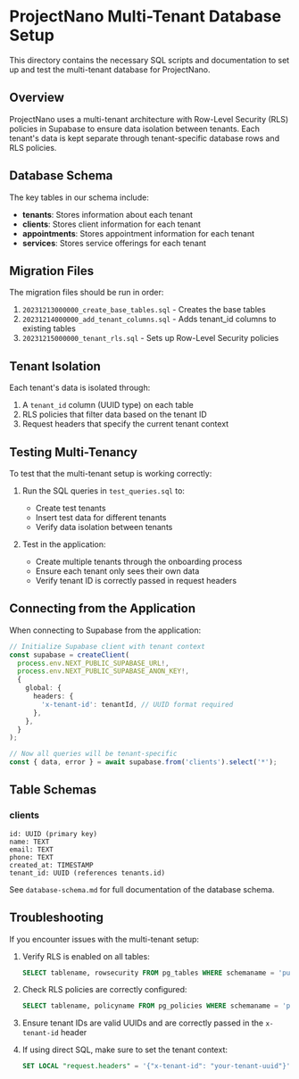 # ProjectNano Multi-Tenant Database Setup

This directory contains the necessary SQL scripts and documentation to set up and test the multi-tenant database for ProjectNano.

## Overview

ProjectNano uses a multi-tenant architecture with Row-Level Security (RLS) policies in Supabase to ensure data isolation between tenants. Each tenant's data is kept separate through tenant-specific database rows and RLS policies.

## Database Schema

The key tables in our schema include:

- **tenants**: Stores information about each tenant
- **clients**: Stores client information for each tenant
- **appointments**: Stores appointment information for each tenant
- **services**: Stores service offerings for each tenant

## Migration Files

The migration files should be run in order:

1. `20231213000000_create_base_tables.sql` - Creates the base tables
2. `20231214000000_add_tenant_columns.sql` - Adds tenant_id columns to existing tables
3. `20231215000000_tenant_rls.sql` - Sets up Row-Level Security policies

## Tenant Isolation

Each tenant's data is isolated through:

1. A `tenant_id` column (UUID type) on each table
2. RLS policies that filter data based on the tenant ID
3. Request headers that specify the current tenant context

## Testing Multi-Tenancy

To test that the multi-tenant setup is working correctly:

1. Run the SQL queries in `test_queries.sql` to:
   - Create test tenants
   - Insert test data for different tenants
   - Verify data isolation between tenants

2. Test in the application:
   - Create multiple tenants through the onboarding process
   - Ensure each tenant only sees their own data
   - Verify tenant ID is correctly passed in request headers

## Connecting from the Application

When connecting to Supabase from the application:

```typescript
// Initialize Supabase client with tenant context
const supabase = createClient(
  process.env.NEXT_PUBLIC_SUPABASE_URL!,
  process.env.NEXT_PUBLIC_SUPABASE_ANON_KEY!,
  {
    global: {
      headers: {
        'x-tenant-id': tenantId, // UUID format required
      },
    },
  }
);

// Now all queries will be tenant-specific
const { data, error } = await supabase.from('clients').select('*');
```

## Table Schemas

### clients
```
id: UUID (primary key)
name: TEXT
email: TEXT
phone: TEXT
created_at: TIMESTAMP
tenant_id: UUID (references tenants.id)
```

See `database-schema.md` for full documentation of the database schema.

## Troubleshooting

If you encounter issues with the multi-tenant setup:

1. Verify RLS is enabled on all tables: 
   ```sql
   SELECT tablename, rowsecurity FROM pg_tables WHERE schemaname = 'public';
   ```

2. Check RLS policies are correctly configured:
   ```sql
   SELECT tablename, policyname FROM pg_policies WHERE schemaname = 'public';
   ```

3. Ensure tenant IDs are valid UUIDs and are correctly passed in the `x-tenant-id` header

4. If using direct SQL, make sure to set the tenant context:
   ```sql
   SET LOCAL "request.headers" = '{"x-tenant-id": "your-tenant-uuid"}';
   ``` 